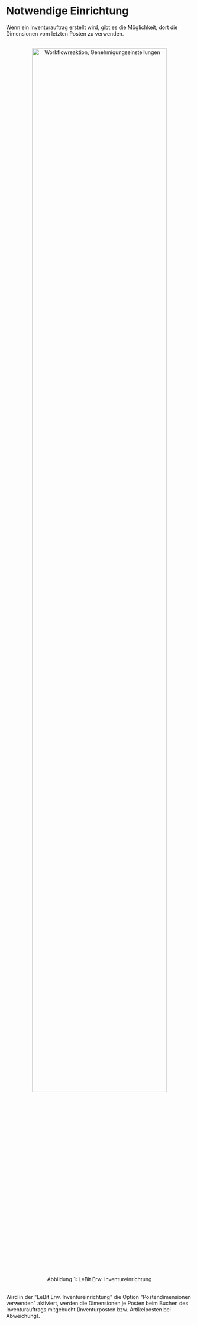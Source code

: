 # Notwendige Einrichtung

Wenn ein Inventurauftrag erstellt wird, gibt es die Möglichkeit, dort
die Dimensionen vom letzten Posten zu verwenden.

<div style="text-align: center;">
<br>
<img src="../../images/Extended_Inventory/Extended_Inventory1.png" alt="Workflowreaktion, Genehmigungseinstellungen" style="width: 85%; height: auto;">
<figcaption>Abbildung 1: LeBit Erw. Inventureinrichtung</figcaption> <br>
</div>

Wird in der \"LeBit Erw. Inventureinrichtung\" die Option
\"Postendimensionen verwenden\" aktiviert, werden die Dimensionen je
Posten beim Buchen des Inventurauftrags mitgebucht (Inventurposten bzw.
Artikelposten bei Abweichung).